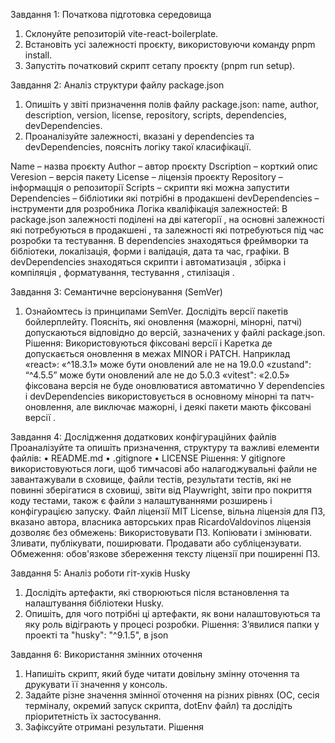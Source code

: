 Завдання 1: Початкова підготовка середовища
1.	Склонуйте репозиторій vite-react-boilerplate.
2.	Встановіть усі залежності проєкту, використовуючи команду pnpm install.
3.	Запустіть початковий скрипт сетапу проєкту (pnpm run setup).

Завдання 2: Аналіз структури файлу package.json
1.	Опишіть у звіті призначення полів файлу package.json: name, author, description, version, license, repository, scripts, dependencies, devDependencies.
2.	Проаналізуйте залежності, вказані у dependencies та devDependencies, поясніть логіку такої класифікації.

Name – назва проєкту
Author – автор проєкту
Dscription –  корткий опис
Veresion – версія пакету
License –  ліцензія проєкту
Repository – інформацція о репозиторії 
Scripts – скрипти які можна запустити
Dependencies –  бібліотики які потрібні в продакшені
devDependencies – інструменти для розробника
Логіка кваліфікація залежностей:
В package.json залежності поділені на дві категорії , на основні залежності які потребуються в продакшені , та залежності які потребуються під час розробки та тестування.
В dependencies знаходяться фреймворки та бібліотеки, локалізація, форми і валідація, дата та час, графіки.
В devDependencies знаходяться скрипти і автоматизація , збірка і компіляція , форматування, тестування , стилізація .

Завдання 3: Семантичне версіонування (SemVer)
1.	Ознайомтесь із принципами SemVer.
Дослідіть версії пакетів бойлерплейту. Поясніть, які оновлення (мажорні, мінорні, патчі) допускаються відповідно до версій, зазначених у файлі package.json.
Рішення:
Використовуються фіксовані версії і Каретка де допускається оновлення в межах MINOR і PATCH.
Наприклад «react»: «^18.3.1» може бути оновлений але не на 19.0.0
«zustand": “^4.5.5” може бути оновлений але не до 5.0.3
«vitest": «2.0.5» фіксована версія не буде оновлюватися автоматично 
У dependencies і devDependencies використовується в основному мінорні та патч-оновлення, але виключає мажорні, і деякі пакети мають фіксовані версії .

Завдання 4: Дослідження додаткових конфігураційних файлів
Проаналізуйте та опишіть призначення, структуру та важливі елементи файлів:
•	README.md
•	.gitignore
•	LICENSE
Рішення:
У gitignore використовуються логи, щоб тимчасові або налагоджувальні файли не завантажували в сховище, файли тестів, результати тестів, які не повинні зберігатися в сховищі, звіти від Playwright, звіти про покриття коду тестами, також є файли з налаштуваннями розширень і конфігурацією запуску.
Файл ліцензії
MIT License, вільна ліцензія для ПЗ, вказано автора, власника авторських прав RicardoValdovinos
ліцензія дозволяє без обмежень:
Використовувати ПЗ. Копіювати і змінювати. Зливати, публікувати, поширювати. Продавати або субліцензувати.
Обмеження: обов'язкове збереження тексту ліцензії при поширенні ПЗ.

Завдання 5: Аналіз роботи гіт-хуків Husky
1.	Дослідіть артефакти, які створюються після встановлення та налаштування бібліотеки Husky.
2.	Опишіть, для чого потрібні ці артефакти, як вони налаштовуються та яку роль відіграють у процесі розробки.
Рішення:
З’явилися папки у проекті та "husky": "^9.1.5", в json

Завдання 6: Використання змінних оточення
1.	Напишіть скрипт, який буде читати довільну змінну оточення та друкувати її значення у консоль.
2.	Задайте різне значення змінної оточення на різних рівнях (ОС, сесія терміналу, окремий запуск скрипта, dotEnv файл) та дослідіть пріоритетність їх застосування.
3.	Зафіксуйте отримані результати. 
Рішення

